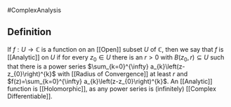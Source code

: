 #ComplexAnalysis 

## Definition
If $f: U \rightarrow \mathbb{C}$ is a function on an [[Open]] subset $U$ of $\mathbb{C}$, then we say that $f$ is [[Analytic]] on $U$ if for every $z_{0} \in U$ there is an $r>0$ with $B\left(z_{0}, r\right) \subseteq U$ such that there is a power series $\sum_{k=0}^{\infty} a_{k}\left(z-z_{0}\right)^{k}$ with [[Radius of Convergence]] at least $r$ and $f(z)=\sum_{k=0}^{\infty} a_{k}\left(z-z_{0}\right)^{k}$. An [[Analytic]] function is [[Holomorphic]], as any power series is (infinitely) [[Complex Differentiable]].